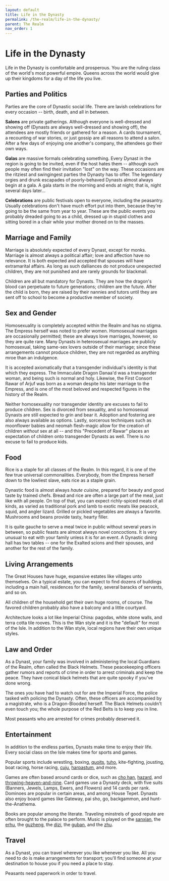 ```yaml
---
layout: default
title: Life in the Dynasty
permalink: /the-realm/life-in-the-dynasty/
parent: The Realm
nav_order: 1
---
```


# Life in the Dynasty

Life in the Dynasty is comfortable and prosperous. You are the ruling class of
the world's most powerful empire. Queens across the world would give up their
kingdoms for a day of the life you live.

## Parties and Politics

Parties are the core of Dynastic social life. There are lavish celebrations for
every occasion -- birth, death, and all in between.

**Salons** are private gatherings. Although everyone is well-dressed and showing
off (Dynasts are always well-dressed and showing off), the attendees are mostly
friends or gathered for a reason. A cards tournament, a recounting of war
stories, or just gossip are all reasons to attend a salon. After a few days of
enjoying one another's company, the attendees go their own ways.

**Galas** are massive formals celebrating something. Every Dynast in the region
is going to be invited, even if the host hates them -- although such people may
often find their invitation "lost" on the way. These occasions are the ritziest
and swingingest parties the Dynasty has to offer. The legendary orgies and drunk
escapades of poorly-behaved Dynasts almost always begin at a gala. A gala starts
in the morning and ends at night; that is, night several days later...

**Celebrations** are public festivals open to everyone, including the peasantry.
Usually celebrations don't have much effort put into them, because they're
going to be the same from year to year. These are the public events you probably
dreaded going to as a child, dressed up in stupid clothes and sitting bored in a
chair while your mother droned on to the masses.

## Marriage and Family

Marriage is absolutely expected of every Dynast, except for monks. Marriage is
almost always a political affair; love and affection have no relevance. It is
both expected and accepted that spouses will have extramarital affairs. As long
as such dalliances do not produce unexpected children, they are not punished and
are rarely grounds for blackmail.

Children are all but mandatory for Dynasts. They are how the dragon's blood can
perpetuate to future generations; children are the future. After the child is
born, they are raised by their nannies and tutors until they are sent off to
school to become a productive member of society.

## Sex and Gender

Homosexuality is completely accepted within the Realm and has no stigma. The
Empress herself was noted to prefer women. Homosexual marriages are occasionally
permitted; these are always love marriages, however, so they are quite rare.
Many Dynasts in heterosexual marriages are publicly homosexual, taking same-sex
lovers outside of their marriage; since these arrangements cannot produce
children, they are not regarded as anything mroe than an indulgence.

It is accepted axiomatically that a transgender individual's identity is that
which they express. The Immaculate Dragon Danaa'd was a transgender woman, and
being such is normal and holy. Likewise, the First Consort Rawar of Arjuf was
born as a woman despite his later marriage to the Empress, and is one of the
most beloved and respected figures in the history of the Realm.

Neither homosexuality nor transgender identity are excuses to fail to produce
children. Sex is divorced from sexuality, and so homosexual Dynasts are still
expected to grin and bear it. Adoption and fostering are also always available
as options. Lastly, sorcerous techniques such as moonflower babies and neomah
flesh-magic allow for the creation of children _without_ sex at all -- and this
"Precedent of Rawar" places an expectation of children onto transgender Dynasts
as well. There is _no_ excuse to fail to produce kids.

## Food

Rice is a staple for all classes of the Realm. In this regard, it is one of the
few true universal commonalities. Everybody, from the Empress herself down to
the lowliest slave, eats rice as a staple grain.

Dynastic food is almost always _haute cuisine_, prepared for beauty and good
taste by trained chefs. Bread and rice are often a large part of the meal, just
like with all people. On top of that, you can expect richly-spiced meats of all
kinds, as varied as traditional pork and lamb to exotic meats like peacock,
squid, and angler lizard. Grilled or pickled vegetables are always a favorite.
Mushrooms and beans provide tasty, hearty filler.

It is quite gauche to serve a meal twice in public without several years in
between, so public feasts are almost always novel concoctions. It is very
unusual to eat with your family unless it is for an event. A Dynastic dining
hall has two tables -- one for the Exalted scions and their spouses, and another
for the rest of the family.

## Living Arrangements

The Great Houses have huge, expansive estates like villages unto themselves. On
a typical estate, you can expect to find dozens of buildings including a main
hall, residences for the family, several baracks of servants, and so on.

All children of the household get their own huge rooms, of course. The favored
children probably also have a balcony and a little courtyard.

Architecture looks a lot like Imperial China: pagodas, white stone walls, and
terra cotta tile rooves. This is the Wàn style and it is the "default" for most
of the Isle. In addition to the Wàn style, local regions have their own unique
styles.

## Law and Order

As a Dynast, your family was involved in administering the local Guardians of
the Realm, often called the Black Helmets. These peacekeeping officers gather
rumors and reports of crime in order to arrest criminals and keep the peace.
They have conical black helmets that are quite spooky if you've done wrong.

The ones _you_ have had to watch out for are the Imperial Force, the police
tasked with policing the Dynasty. Often, these officers are accompanied by a
magistrate, who is a Dragon-Blooded herself. The Black Helmets couldn't even
touch you; the whole purpose of the Red Belts is to keep you in line.

Most peasants who are arrested for crimes probably deserved it.

## Entertainment

In addition to the endless parties, Dynasts make time to enjoy their life.
Every social class on the Isle makes time for sports and games.

Popular sports include wrestling, boxing, [quoits](https://en.wikipedia.org/wiki/Quoits),
[tuho](https://en.wikipedia.org/wiki/Pitch-pot), kite-fighting, jousting, boat
racing, horse racing, [cuju](https://en.wikipedia.org/wiki/Cuju),
[harpastum](https://en.wikipedia.org/wiki/Harpastum), and more.

Games are often based around cards or dice, such as [cho han](https://en.wikipedia.org/wiki/Ch%C5%8D-han),
[hazard](https://en.wikipedia.org/wiki/Hazard_(game)), and
[throwing-heaven-and-nine](https://en.wikipedia.org/wiki/Tien_Gow). Card games
use a Dynasty deck, with five suits (Banners, Jewels, Lamps, Ewers, and
Flowers) and 14 cards per rank. Dominoes are popular in certain areas, and
among House Tepet. Dynasts also enjoy board games like Gateway, pai sho, go,
backgammon, and hunt-the-Anathema.

Books are popular among the literate. Traveling minstrels of good repute are
often brought to the palace to perform. Music is played on the
[sanxian](https://en.wikipedia.org/wiki/Sanxian), the [erhu](https://en.wikipedia.org/wiki/Erhu),
the [guzheng](https://en.wikipedia.org/wiki/Guzheng), the [dizi](https://en.wikipedia.org/wiki/Dizi_(instrument)),
the [guban](https://en.wikipedia.org/wiki/Guban_(instrument)), and the
[zhu](https://en.wikipedia.org/wiki/Zhu_(string_instrument)).

## Travel

As a Dynast, you can travel wherever you like whenever you like. All you need to
do is make arrangements for transport; you'll find someone at your destination
to house you if you need a place to stay.

Peasants need paperwork in order to travel.
